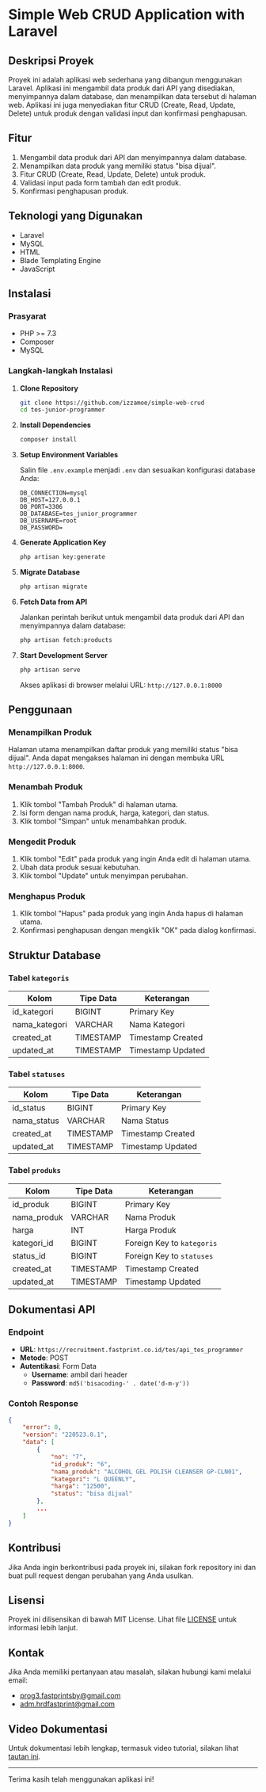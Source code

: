 # Simple Web CRUD Application with Laravel

## Deskripsi Proyek

Proyek ini adalah aplikasi web sederhana yang dibangun menggunakan Laravel. Aplikasi ini mengambil data produk dari API yang disediakan, menyimpannya dalam database, dan menampilkan data tersebut di halaman web. Aplikasi ini juga menyediakan fitur CRUD (Create, Read, Update, Delete) untuk produk dengan validasi input dan konfirmasi penghapusan.

## Fitur

1. Mengambil data produk dari API dan menyimpannya dalam database.
2. Menampilkan data produk yang memiliki status "bisa dijual".
3. Fitur CRUD (Create, Read, Update, Delete) untuk produk.
4. Validasi input pada form tambah dan edit produk.
5. Konfirmasi penghapusan produk.

## Teknologi yang Digunakan

- Laravel
- MySQL
- HTML
- Blade Templating Engine
- JavaScript

## Instalasi

### Prasyarat

- PHP >= 7.3
- Composer
- MySQL

### Langkah-langkah Instalasi

1. **Clone Repository**

   ```bash
   git clone https://github.com/izzamoe/simple-web-crud
   cd tes-junior-programmer
   ```

2. **Install Dependencies**

   ```bash
   composer install
   ```

3. **Setup Environment Variables**

   Salin file `.env.example` menjadi `.env` dan sesuaikan konfigurasi database Anda:

   ```env
   DB_CONNECTION=mysql
   DB_HOST=127.0.0.1
   DB_PORT=3306
   DB_DATABASE=tes_junior_programmer
   DB_USERNAME=root
   DB_PASSWORD=
   ```

4. **Generate Application Key**

   ```bash
   php artisan key:generate
   ```

5. **Migrate Database**

   ```bash
   php artisan migrate
   ```

6. **Fetch Data from API**

   Jalankan perintah berikut untuk mengambil data produk dari API dan menyimpannya dalam database:

   ```bash
   php artisan fetch:products
   ```

7. **Start Development Server**

   ```bash
   php artisan serve
   ```

   Akses aplikasi di browser melalui URL: `http://127.0.0.1:8000`

## Penggunaan

### Menampilkan Produk

Halaman utama menampilkan daftar produk yang memiliki status "bisa dijual". Anda dapat mengakses halaman ini dengan membuka URL `http://127.0.0.1:8000`.

### Menambah Produk

1. Klik tombol "Tambah Produk" di halaman utama.
2. Isi form dengan nama produk, harga, kategori, dan status.
3. Klik tombol "Simpan" untuk menambahkan produk.

### Mengedit Produk

1. Klik tombol "Edit" pada produk yang ingin Anda edit di halaman utama.
2. Ubah data produk sesuai kebutuhan.
3. Klik tombol "Update" untuk menyimpan perubahan.

### Menghapus Produk

1. Klik tombol "Hapus" pada produk yang ingin Anda hapus di halaman utama.
2. Konfirmasi penghapusan dengan mengklik "OK" pada dialog konfirmasi.

## Struktur Database

### Tabel `kategoris`

| Kolom         | Tipe Data | Keterangan         |
|---------------|-----------|--------------------|
| id_kategori   | BIGINT    | Primary Key        |
| nama_kategori | VARCHAR   | Nama Kategori      |
| created_at    | TIMESTAMP | Timestamp Created  |
| updated_at    | TIMESTAMP | Timestamp Updated  |

### Tabel `statuses`

| Kolom       | Tipe Data | Keterangan         |
|-------------|-----------|--------------------|
| id_status   | BIGINT    | Primary Key        |
| nama_status | VARCHAR   | Nama Status        |
| created_at  | TIMESTAMP | Timestamp Created  |
| updated_at  | TIMESTAMP | Timestamp Updated  |

### Tabel `produks`

| Kolom       | Tipe Data | Keterangan         |
|-------------|-----------|--------------------|
| id_produk   | BIGINT    | Primary Key        |
| nama_produk | VARCHAR   | Nama Produk        |
| harga       | INT       | Harga Produk       |
| kategori_id | BIGINT    | Foreign Key to `kategoris` |
| status_id   | BIGINT    | Foreign Key to `statuses`  |
| created_at  | TIMESTAMP | Timestamp Created  |
| updated_at  | TIMESTAMP | Timestamp Updated  |

## Dokumentasi API

### Endpoint

- **URL**: `https://recruitment.fastprint.co.id/tes/api_tes_programmer`
- **Metode**: POST
- **Autentikasi**: Form Data
    - **Username**: ambil dari header
    - **Password**: `md5('bisacoding-' . date('d-m-y'))`

### Contoh Response

```json
{
    "error": 0,
    "version": "220523.0.1",
    "data": [
        {
            "no": "7",
            "id_produk": "6",
            "nama_produk": "ALCOHOL GEL POLISH CLEANSER GP-CLN01",
            "kategori": "L QUEENLY",
            "harga": "12500",
            "status": "bisa dijual"
        },
        ...
    ]
}
```

## Kontribusi

Jika Anda ingin berkontribusi pada proyek ini, silakan fork repository ini dan buat pull request dengan perubahan yang Anda usulkan.

## Lisensi

Proyek ini dilisensikan di bawah MIT License. Lihat file [LICENSE](LICENSE) untuk informasi lebih lanjut.

## Kontak

Jika Anda memiliki pertanyaan atau masalah, silakan hubungi kami melalui email:

- prog3.fastprintsby@gmail.com
- adm.hrdfastprint@gmail.com

## Video Dokumentasi

Untuk dokumentasi lebih lengkap, termasuk video tutorial, silakan lihat [tautan ini](#).

---

Terima kasih telah menggunakan aplikasi ini!
